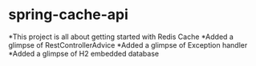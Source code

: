 # spring-cache-api
*This project is all about getting started with Redis Cache
*Added a glimpse of RestControllerAdvice
*Added a glimpse of Exception handler
*Added a glimpse of H2 embedded database
